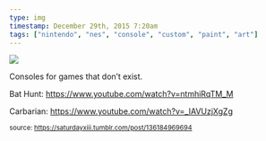 ```yaml
---
type: img
timestamp: December 29th, 2015 7:20am
tags: ["nintendo", "nes", "console", "custom", "paint", "art"]
---
```

<img src="https://saturdayxiii.github.io/media/media/136184969694.jpg"/>
                                                                                          
Consoles for games that don’t exist.

Bat Hunt: <a href="https://www.youtube.com/watch?v=ntmhiRqTM_M" target="_blank">https://www.youtube.com/watch?v=ntmhiRqTM_M</a>

Carbarian: <a href="https://www.youtube.com/watch?v=_IAVUzjXgZg" target="_blank">https://www.youtube.com/watch?v=_IAVUzjXgZg</a>
 
                                    
                
                
                
                
                                
<small>source: https://saturdayxiii.tumblr.com/post/136184969694</small>